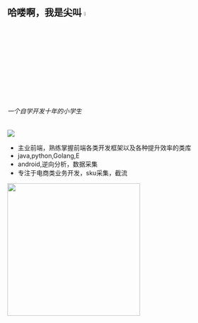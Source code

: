 <!--
**jianjiao703/jianjiao703** is a ✨ _special_ ✨ repository because its `README.md` (this file) appears on your GitHub profile.

一个自学编程七年的小学生:

- 🔭 主要方向是前端
- 🌱 主要工作
- 👯 I’m looking to collaborate on ...
- 🤔 I’m looking for help with ...
- 💬 Ask me about ...
- 📫 How to reach me: ...
- 😄 Pronouns: ...
- ⚡ Fun fact: ...
<div>
  <img src="https://github-readme-stats.vercel.app/api?username=jianjiao703&locale=cn&theme=radical&hide_border=true" />
  <img src="https://github-readme-stats.vercel.app/api/top-langs/?username=jianjiao703&locale=cn&theme=radical&layout=compact" />
</div>
<img src="https://github-readme-streak-stats.herokuapp.com/?user=jianjiao703" />
-->




## 哈喽啊，我是尖叫  <a href="https://www.gautamkrishnar.com/"><img src="https://media.giphy.com/media/hvRJCLFzcasrR4ia7z/giphy.gif" width="5%"></a>
###### 一个自学开发十年的小学生

<img src="https://github-readme-stats.vercel.app/api/top-langs/?username=jianjiao703&locale=cn&theme=radical&layout=compact" />

-  主业前端，熟练掌握前端各类开发框架以及各种提升效率的类库
-  java,python,Golang,E
-  android,逆向分析，数据采集
-  专注于电商类业务开发，sku采集，截流
<img src="https://github.com/jianjiao703/jianjiao703/blob/main/wx.png" width="300" />
<!--
🔗 &nbsp;**联系我**
<p align="left">
<a href="https://dev.to/gautamkrishnar" target="blank"><img align="center" src="https://cdn.jsdelivr.net/npm/simple-icons@3.0.1/icons/dev-dot-to.svg" alt="gautamkrishnar" height="30" width="40" /></a>
<a href="https://twitter.com/gautamkrishnar" target="blank"><img align="center" src="https://raw.githubusercontent.com/rahuldkjain/github-profile-readme-generator/master/src/images/icons/Social/twitter.svg" alt="gautamkrishnar" height="30" width="40" /></a>
<a href="https://linkedin.com/in/gautamkrishnar" target="blank"><img align="center" src="https://raw.githubusercontent.com/rahuldkjain/github-profile-readme-generator/master/src/images/icons/Social/linked-in-alt.svg" alt="gautamkrishnar" height="30" width="40" /></a>
<a href="https://stackoverflow.com/users/4214976" target="blank"><img align="center" src="https://raw.githubusercontent.com/rahuldkjain/github-profile-readme-generator/master/src/images/icons/Social/stack-overflow.svg" alt="4214976" height="30" width="40" /></a>
<a href="https://instagram.com/gautamkrishnar" target="blank"><img align="center" src="https://raw.githubusercontent.com/rahuldkjain/github-profile-readme-generator/master/src/images/icons/Social/instagram.svg" alt="gautamkrishnar" height="30" width="40" /></a>
-->

<!--
### ✨&nbsp; 关于我
I am a Full Stack Developer with 9+ years of experience in developing enterprise applications and open-source software.
#### My Opensource Story
All of my projects are released as open-source on GitHub, this includes some of my GitHub trending projects:
- [Nothing Private](https://github.com/gautamkrishnar/nothing-private) - This proof of concept project showcases the ability of any website to track and identify individuals, even when using private browsing or incognito mode in their web browser. With over 5000K users and 1.8K stars, it has garnered attention and discussions in privacy forums and conferences globally. Its impact has led to improvements from privacy-focused browser vendors to counter fingerprinting, and has increased public awareness of the dangers of browser fingerprinting.
- [Blog Post Workflow](https://github.com/gautamkrishnar/blog-post-workflow) - A Github action to show your latest blog posts from any sources or StackOverflow activity or Youtube Videos on your GitHub profile/project readme automatically using the RSS feed. It is now used by over 5.6K+ users and running on thousands of GitHub actions runner every hour. It is also one of the top 20 [most used](https://github.com/marketplace?category=&query=sort%3Apopularity-desc&type=actions&verification=) GitHub actions internationally in GitHub Marketplace.
-  [SoCLI](https://github.com/gautamkrishnar/socli) Within 24 hours of its release, it garnered over 300 stars and now has nearly 2K users. This tool offers a convenient way of accessing StackOverflow directly from a terminal.
- [Motrix WebExtension](https://github.com/gautamkrishnar/motrix-webextension) - A browser extension for the Motrix Download Manager. It now has more than 20K+ users worldwide.
- [Refined GitHub Feeds](https://github.com/gautamkrishnar/refined-github-feeds) - A browser extension that adds filtering to the Github news feeds. 

[⏩ &nbsp; and many more](https://github.com/gautamkrishnar?tab=repositories&q=&type=source&language=&sort=stargazers) 
-->

<img alt='analytics' src='https://profile-counter.glitch.me/gautamkrishnar/count.svg' width='0px'>

